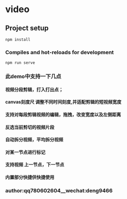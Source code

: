 # video

## Project setup
```
npm install
```

### Compiles and hot-reloads for development
```
npm run serve
```

### 此demo中支持一下几点

#### 视频分段剪辑，打入打出点；

#### canvas刻度尺 调整不同时间刻度,并适配剪辑的短视频宽度

#### 支持对每段剪辑视频的编辑，拖拽，改变宽度以及左侧距离

#### 反选当前剪切的视频片段

####  自动拆分视频，平均拆分视频

#### 对某一节点进行标记

#### 支持视频 上一节点，下一节点

#### 内置部分快捷供快捷使用

### author:qq780602604__wechat:deng9466